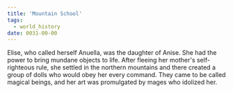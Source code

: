 ```yaml
---
title: 'Mountain School'
tags:
  - world_history
date: 0031-00-00
---
```

Elise, who called herself Anuella, was the daughter of Anise. She had the power to bring mundane objects to life. After fleeing her mother's self-righteous rule, she settled in the northern mountains and there created a group of dolls who would obey her every command. They came to be called magical beings, and her art was promulgated by mages who idolized her.